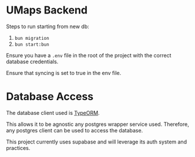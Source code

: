 # UMaps Backend


Steps to run starting from new db:

1. `bun migration`
2. `bun start:bun`

Ensure you have a `.env` file in the root of the project with the correct database credentials.

Ensure that syncing is set to true in the env file.

# Database Access

The database client used is [TypeORM](https://typeorm.io/).

This allows it to be agnostic any postgres wrapper service used. Therefore, any postgres client can be used to access the database.

This project currently uses supabase and will leverage its auth system and practices. 
